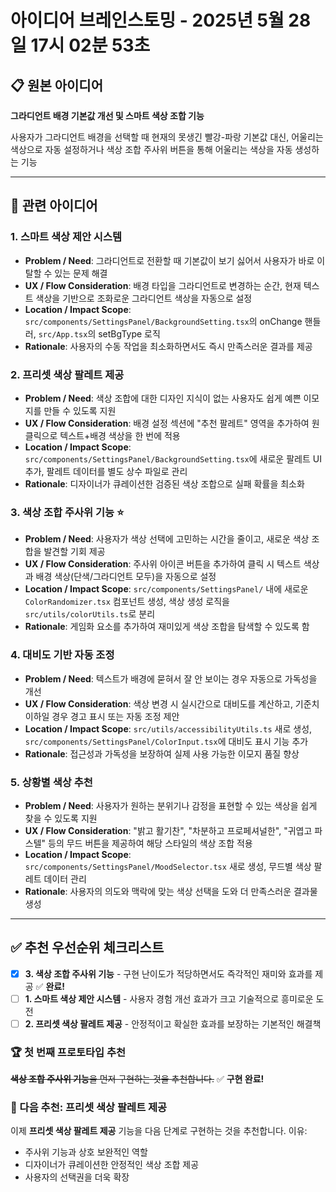 # 아이디어 브레인스토밍 - 2025년 5월 28일 17시 02분 53초

## 📋 원본 아이디어
**그라디언트 배경 기본값 개선 및 스마트 색상 조합 기능**

사용자가 그라디언트 배경을 선택할 때 현재의 못생긴 빨강-파랑 기본값 대신, 어울리는 색상으로 자동 설정하거나 색상 조합 주사위 버튼을 통해 어울리는 색상을 자동 생성하는 기능

---

## 🎯 관련 아이디어

### 1. **스마트 색상 제안 시스템**
- **Problem / Need**: 그라디언트로 전환할 때 기본값이 보기 싫어서 사용자가 바로 이탈할 수 있는 문제 해결
- **UX / Flow Consideration**: 배경 타입을 그라디언트로 변경하는 순간, 현재 텍스트 색상을 기반으로 조화로운 그라디언트 색상을 자동으로 설정
- **Location / Impact Scope**: `src/components/SettingsPanel/BackgroundSetting.tsx`의 onChange 핸들러, `src/App.tsx`의 setBgType 로직
- **Rationale**: 사용자의 수동 작업을 최소화하면서도 즉시 만족스러운 결과를 제공

### 2. **프리셋 색상 팔레트 제공**
- **Problem / Need**: 색상 조합에 대한 디자인 지식이 없는 사용자도 쉽게 예쁜 이모지를 만들 수 있도록 지원
- **UX / Flow Consideration**: 배경 설정 섹션에 "추천 팔레트" 영역을 추가하여 원클릭으로 텍스트+배경 색상을 한 번에 적용
- **Location / Impact Scope**: `src/components/SettingsPanel/BackgroundSetting.tsx`에 새로운 팔레트 UI 추가, 팔레트 데이터를 별도 상수 파일로 관리
- **Rationale**: 디자이너가 큐레이션한 검증된 색상 조합으로 실패 확률을 최소화

### 3. **색상 조합 주사위 기능** ⭐
- **Problem / Need**: 사용자가 색상 선택에 고민하는 시간을 줄이고, 새로운 색상 조합을 발견할 기회 제공
- **UX / Flow Consideration**: 주사위 아이콘 버튼을 추가하여 클릭 시 텍스트 색상과 배경 색상(단색/그라디언트 모두)을 자동으로 설정
- **Location / Impact Scope**: `src/components/SettingsPanel/` 내에 새로운 `ColorRandomizer.tsx` 컴포넌트 생성, 색상 생성 로직을 `src/utils/colorUtils.ts`로 분리
- **Rationale**: 게임화 요소를 추가하여 재미있게 색상 조합을 탐색할 수 있도록 함

### 4. **대비도 기반 자동 조정**
- **Problem / Need**: 텍스트가 배경에 묻혀서 잘 안 보이는 경우 자동으로 가독성을 개선
- **UX / Flow Consideration**: 색상 변경 시 실시간으로 대비도를 계산하고, 기준치 이하일 경우 경고 표시 또는 자동 조정 제안
- **Location / Impact Scope**: `src/utils/accessibilityUtils.ts` 새로 생성, `src/components/SettingsPanel/ColorInput.tsx`에 대비도 표시 기능 추가
- **Rationale**: 접근성과 가독성을 보장하여 실제 사용 가능한 이모지 품질 향상

### 5. **상황별 색상 추천**
- **Problem / Need**: 사용자가 원하는 분위기나 감정을 표현할 수 있는 색상을 쉽게 찾을 수 있도록 지원
- **UX / Flow Consideration**: "밝고 활기찬", "차분하고 프로페셔널한", "귀엽고 파스텔" 등의 무드 버튼을 제공하여 해당 스타일의 색상 조합 적용
- **Location / Impact Scope**: `src/components/SettingsPanel/MoodSelector.tsx` 새로 생성, 무드별 색상 팔레트 데이터 관리
- **Rationale**: 사용자의 의도와 맥락에 맞는 색상 선택을 도와 더 만족스러운 결과물 생성

---

## ✅ 추천 우선순위 체크리스트

- [x] **3. 색상 조합 주사위 기능** - 구현 난이도가 적당하면서도 즉각적인 재미와 효과를 제공 ✅ **완료!**
- [ ] **1. 스마트 색상 제안 시스템** - 사용자 경험 개선 효과가 크고 기술적으로 흥미로운 도전
- [ ] **2. 프리셋 색상 팔레트 제공** - 안정적이고 확실한 효과를 보장하는 기본적인 해결책

### 🏆 첫 번째 프로토타입 추천
~~**색상 조합 주사위 기능**을 먼저 구현하는 것을 추천합니다.~~ ✅ **구현 완료!**

### 🎯 다음 추천: 프리셋 색상 팔레트 제공
이제 **프리셋 색상 팔레트 제공** 기능을 다음 단계로 구현하는 것을 추천합니다. 이유:
- 주사위 기능과 상호 보완적인 역할
- 디자이너가 큐레이션한 안정적인 색상 조합 제공
- 사용자의 선택권을 더욱 확장 